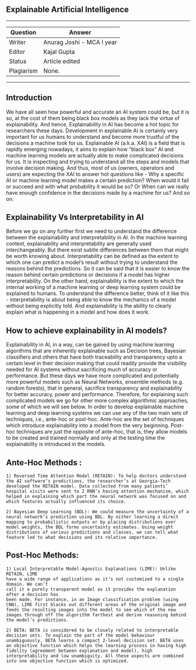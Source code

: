 ## Explainable Artificial Intelligence


---

| Question   | Answer                                                            |
| ---------- | ----------------------------------------------------------------- |
| Writer     | Anurag Joshi - MCA I year                                      |
| Editor     | Kajal Gupta                                                       |
| Status     | Article edited                                                               |
| Plagiarism| None. | [Report](./plag-reports/plag-explainableAI.pdf)
                                          

---

## Introduction

We have all seen how powerful and accurate an AI system could be, but it is so, at the cost of them being black box models as they lack the virtue of explainability. And hence, Explainability in AI has become a hot topic for researchers these days. Development in explainable AI is certainly very important for us humans to understand and become more trustful of the decisions a machine took for us.
Explainable AI (a.k.a. XAI) is a field that is rapidly emerging nowadays, it aims to explain how “black box” AI and machine learning models are actually able to make complicated decisions for us. It is inspecting and trying to understand all the steps and models that involve decision making. And thus, most of us (owners, operators and users) are expecting the XAI to answer hot questions like - Why a specific AI or machine learning model makes a certain prediction? When would it fail or succeed and with what probability it would be so? Or When can we really have enough confidence in the decisions made by a machine for us? And so on.

## Explainability Vs Interpretability in AI

Before we go on any further first we need to understand the difference between the explainability and interpretability in AI.
In the machine learning context, explainability and interpretability are generally used interchangeably. But there exist subtle differences between them that might be worth knowing about.
Interpretability can be defined as the extent to which one can predict a model’s result without trying to understand the reasons behind the predictions. So it can be said that it is easier to know the reason behind certain predictions or decisions if a model has higher interpretability. On the other hand, explainability is the extent to which the internal working of a machine learning or deep learning system could be explained to humans.
To understand the difference better, think of it like this - interpretability is about being able to know the mechanics of a model without being explicitly told. And explainability is the ability to clearly explain what is happening in a model and how does it work. 

## How to achieve explainability in AI models?

Explainability in AI, in a way, can be gained by using machine learning algorithms that are inherently explainable such as Decision trees, Bayesian classifiers and others that have both traceability and transparency upto a certain level in their decision making that could readily provide the visibility needed for AI systems without sacrificing much of accuracy or performance. But these days we have more complicated and potentially more powerful models such as Neural Networks, ensemble methods (e.g. random forests), that in general, sacrifice transparency and explainability for better accuracy, power and performance. Therefore, for explaining such complicated models we go for other more complex algorithmic approaches, some of which we will see below.
In order to develop explainable machine learning and deep learning systems we can use any of the two main sets of techniques, i.e., ante-hoc or post-hoc. Ante-hoc are the set of techniques which introduce explainability into a model from the very beginning. Post-hoc techniques are just the opposite of ante-hoc, that is, they allow models to be created and trained normally and only at the testing time the explainability is introduced in the models.

## Ante-Hoc Methods : 

    1) Reversed Time Attention Model (RETAIN): To help doctors understand the AI software’s predictions, the researcher’s at Georgia-Tech developed the RETAIN model. Data collected from many patients’ hospital visits were sent to 2 RNN’s having attention mechanism, which helped in explaining which part the neural network was focused on and which features actually influenced its choice.

    2) Bayesian Deep Learning (BDL): We could measure the uncertainty of a neural network’s prediction using BDL. By either learning a direct mapping to probabilistic outputs or by placing distributions over model weights, the BDL forms uncertainty estimates. Using weight distributions of various predictions and classes, we can tell what feature led to what decisions and its relative importance.

## Post-Hoc Methods:

    1) Local Interpretable Model-Agnostic Explanations (LIME): Unlike RETAIN, LIME
    have a wide range of applications as it’s not customized to a single domain. We can’t
    call it a purely transparent model as it provides the explanation after a decision has
    been made. For instance, in an Image classification problem (using CNN), LIME first blacks out different areas of the original image and feeds the resulting images into the model to see which of the new images through off the algorithm farthest and derive reasoning behind the model’s predictions.

    2) BETA: BETA is considered to be closely related to interpretable decision sets. To explain the part of the model behaviour unambiguously, BETA learns a compact 2-level decision set. BETA uses an objective function which helps the learning process in having high fidelity (agreement between explanation and model), high interpretability and low unambiguity. All these aspects are combined into one objective function which is optimized.
